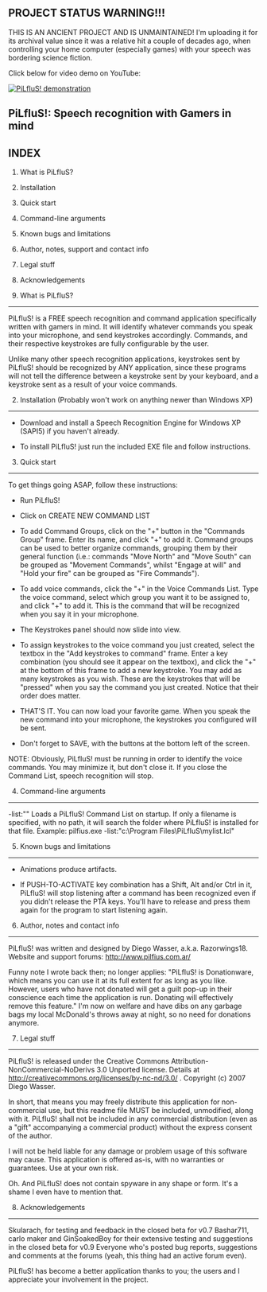 PROJECT STATUS WARNING!!!
-------------------------
THIS IS AN ANCIENT PROJECT AND IS UNMAINTAINED! I'm uploading it for its archival value since it was a relative hit a couple of decades ago, when controlling your home computer (especially games) with your speech was bordering science fiction.

Click below for video demo on YouTube:

[![PiLfIuS! demonstration](http://img.youtube.com/vi/cfQu2nuDt8A/0.jpg)](http://www.youtube.com/watch?v=cfQu2nuDt8A "PiLfIuS! demonstration")

PiLfIuS!: Speech recognition with Gamers in mind
------------------------------------------------

INDEX
-----
1. What is PiLfIuS?
2. Installation
3. Quick start
4. Command-line arguments
5. Known bugs and limitations
6. Author, notes, support and contact info
7. Legal stuff
8. Acknowledgements

1. What is PiLfIuS?
--------------------

PiLfIuS! is a FREE speech recognition and command application specifically written with gamers in mind. It will identify whatever commands you speak into your microphone, and send keystrokes accordingly. Commands, and their respective keystrokes are fully configurable by the user.

Unlike many other speech recognition applications, keystrokes sent by PiLfIuS! should be recognized by ANY application, since these programs will not tell the difference between a keystroke sent by your keyboard, and a keystroke sent as a result of your voice commands.




2. Installation (Probably won't work on anything newer than Windows XP)
-----------------

- Download and install a Speech Recognition Engine for Windows XP (SAPI5) if you haven't already.

- To install PiLfIuS! just run the included EXE file and follow instructions.



3. Quick start
--------------

To get things going ASAP, follow these instructions:

- Run PiLfIuS!

- Click on CREATE NEW COMMAND LIST

- To add Command Groups, click on the "+" button in the "Commands Group" frame. Enter its name, and click "+" to add it.
Command groups can be used to better organize commands, grouping them by their general function (i.e.: commands "Move North" and "Move South" can be grouped as "Movement Commands", whilst "Engage at will" and "Hold your fire" can be grouped as "Fire Commands").

- To add voice commands, click the "+" in the Voice Commands List. Type the voice command, select which group you want it to be assigned to, and click "+" to add it. This is the command that will be recognized when you say it in your microphone.

- The Keystrokes panel should now slide into view.

- To assign keystrokes to the voice command you just created, select the textbox in the "Add keystrokes to command" frame. Enter a key combination (you should see it appear on the textbox), and click the "+" at the bottom of this frame to add a new keystroke. You may add as many keystrokes as you wish.
These are the keystrokes that will be "pressed" when you say the command you just created. Notice that their order does matter.

- THAT'S IT. You can now load your favorite game.
When you speak the new command into your microphone, the keystrokes you configured will be sent.

- Don't forget to SAVE, with the buttons at the bottom left of the screen.

NOTE: Obviously, PiLfIuS! must be running in order to identify the voice commands. You may minimize it, but don't close it. If you close the Command List, speech recognition will stop.



4. Command-line arguments
-------------------------

-list:"<commandlist path>"
Loads a PiLfIuS! Command List on startup. If only a filename is specified, with no path, it will search the folder where PiLfIuS! is installed for that file.
Example: pilfius.exe -list:"c:\Program Files\PiLfIuS\mylist.lcl"



5. Known bugs and limitations
-----------------------------

- Animations produce artifacts.

- If PUSH-TO-ACTIVATE key combination has a Shift, Alt and/or Ctrl in it, PiLfIuS! will stop listening after a command has been recognized even if you didn't release the PTA keys. You'll have to release and press them again for the program to start listening again.



6. Author, notes and contact info
---------------------------------

PiLfIuS! was written and designed by Diego Wasser, a.k.a. Razorwings18.
Website and support forums: http://www.pilfius.com.ar/

Funny note I wrote back then; no longer applies: "PiLfIuS! is Donationware, which means you can use it at its full extent for as long as you like. However, users who have not donated will get a guilt pop-up in their conscience each time the application is run. Donating will effectively remove this feature."
I'm now on welfare and have dibs on any garbage bags my local McDonald's throws away at night, so no need for donations anymore.



7. Legal stuff
--------------

PiLfIuS! is released under the Creative Commons Attribution-NonCommercial-NoDerivs 3.0 Unported license. Details at http://creativecommons.org/licenses/by-nc-nd/3.0/ . Copyright (c) 2007 Diego Wasser.

In short, that means you may freely distribute this application for non-commercial use, but this readme file MUST be included, unmodified, along with it. PiLfIuS! shall not be included in any commercial distribution (even as a "gift" accompanying a commercial product) without the express consent of the author.

I will not be held liable for any damage or problem usage of this software may cause. This application is offered as-is, with no warranties or guarantees. Use at your own risk.


Oh. And PiLfIuS! does not contain spyware in any shape or form. It's a shame I even have to mention that.



8. Acknowledgements
-------------------

Skularach, for testing and feedback in the closed beta for v0.7
Bashar711, carlo maker and GinSoakedBoy for their extensive testing and suggestions in the closed beta for v0.9
Everyone who's posted bug reports, suggestions and comments at the forums (yeah, this thing had an active forum even).

PiLfIuS! has become a better application thanks to you; the users and I appreciate your involvement in the project.
